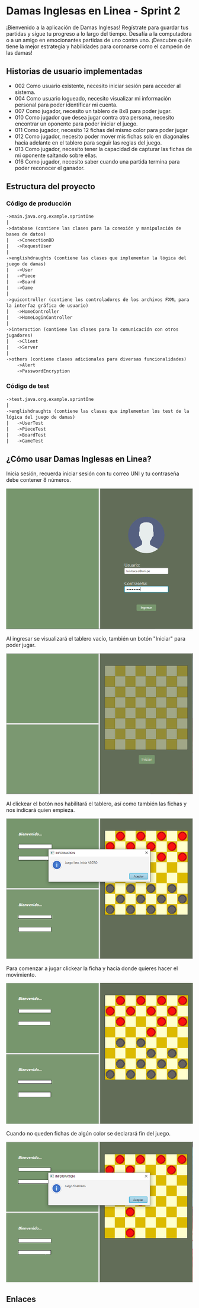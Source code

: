 # Damas Inglesas en Linea - Sprint 2

¡Bienvenido a la aplicación de Damas Inglesas! Regístrate para guardar tus partidas y sigue tu progreso a lo largo del tiempo. Desafía a la computadora o a un amigo en emocionantes partidas de uno contra uno. ¡Descubre quién tiene la mejor estrategia y habilidades para coronarse como el campeón de las damas!

## Historias de usuario implementadas

- 002 Como usuario existente, necesito iniciar sesión para acceder al sistema.
- 004 Como usuario logueado, necesito visualizar mi información personal para poder identificar mi cuenta.
- 007 Como jugador, necesito un tablero de 8x8 para poder jugar.
- 010 Como jugador que desea jugar contra otra persona, necesito encontrar un oponente para poder iniciar el juego.
- 011 Como jugador, necesito 12 fichas del mismo color para poder jugar
- 012 Como jugador, necesito poder mover mis fichas solo en diagonales hacia adelante en el tablero para seguir las reglas del juego.
- 013 Como jugador, necesito tener la capacidad de capturar las fichas de mi oponente saltando sobre ellas.
- 016 Como jugador, necesito saber cuando una partida termina para poder reconocer el ganador. 
## Estructura del proyecto

### Código de producción
    ->main.java.org.example.sprintOne
	|
	->database (contiene las clases para la conexión y manipulación de bases de datos)
	|	->ConecctionBD
    |   ->RequestUser
	|
	->englishdraughts (contiene las clases que implementan la lógica del juego de damas)
	|	->User
	|	->Piece
	|	->Board
	|	->Game
	|
    ->guicontroller (contiene los controladores de los archivos FXML para la interfaz gráfica de usuario)
	|	->HomeController
	|	->HomeLoginController
	|
	->interaction (contiene las clases para la comunicación con otros jugadores)
	|	->Client
	|	->Server
	|
	->others (contiene clases adicionales para diversas funcionalidades)
		->Alert
		->PasswordEncryption
### Código de test

    ->test.java.org.example.sprintOne
    |
	->englishdraughts (contiene las clases que implementan los test de la lógica del juego de damas)
	|	->UserTest
	|	->PieceTest
	|	->BoardTest
	|	->GameTest

## ¿Cómo usar Damas Inglesas en Linea?

Inicia sesión, recuerda iniciar sesión con tu correo UNI y tu contraseña debe contener 8 números.

![login](../img/login.PNG)

Al ingresar se visualizará el tablero vacío, también un botón "Iniciar" para poder jugar.

![home](../img/home.PNG)

Al clickear el botón nos habilitará el tablero, así como también las fichas y nos indicará quien empieza.

![init](../img/init.PNG)

Para comenzar a jugar clickear la ficha y hacia donde quieres hacer el movimiento.

![game](../img/game.PNG)

Cuando no queden fichas de algún color se declarará fin del juego.

![finish](../img/finish.PNG)

## Enlaces